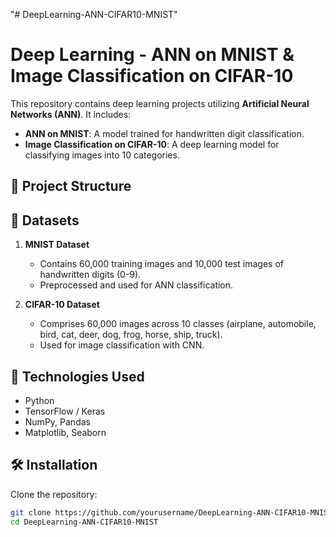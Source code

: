 "# DeepLearning-ANN-CIFAR10-MNIST" 
# Deep Learning - ANN on MNIST & Image Classification on CIFAR-10

This repository contains deep learning projects utilizing **Artificial Neural Networks (ANN)**. It includes:  
- **ANN on MNIST**: A model trained for handwritten digit classification.  
- **Image Classification on CIFAR-10**: A deep learning model for classifying images into 10 categories.

## 📂 Project Structure

## 📌 Datasets
1. **MNIST Dataset**  
   - Contains 60,000 training images and 10,000 test images of handwritten digits (0-9).  
   - Preprocessed and used for ANN classification.

2. **CIFAR-10 Dataset**  
   - Comprises 60,000 images across 10 classes (airplane, automobile, bird, cat, deer, dog, frog, horse, ship, truck).  
   - Used for image classification with CNN.

## 🚀 Technologies Used
- Python  
- TensorFlow / Keras  
- NumPy, Pandas  
- Matplotlib, Seaborn  

## 🛠️ Installation
Clone the repository:  
```bash
git clone https://github.com/yourusername/DeepLearning-ANN-CIFAR10-MNIST.git
cd DeepLearning-ANN-CIFAR10-MNIST

